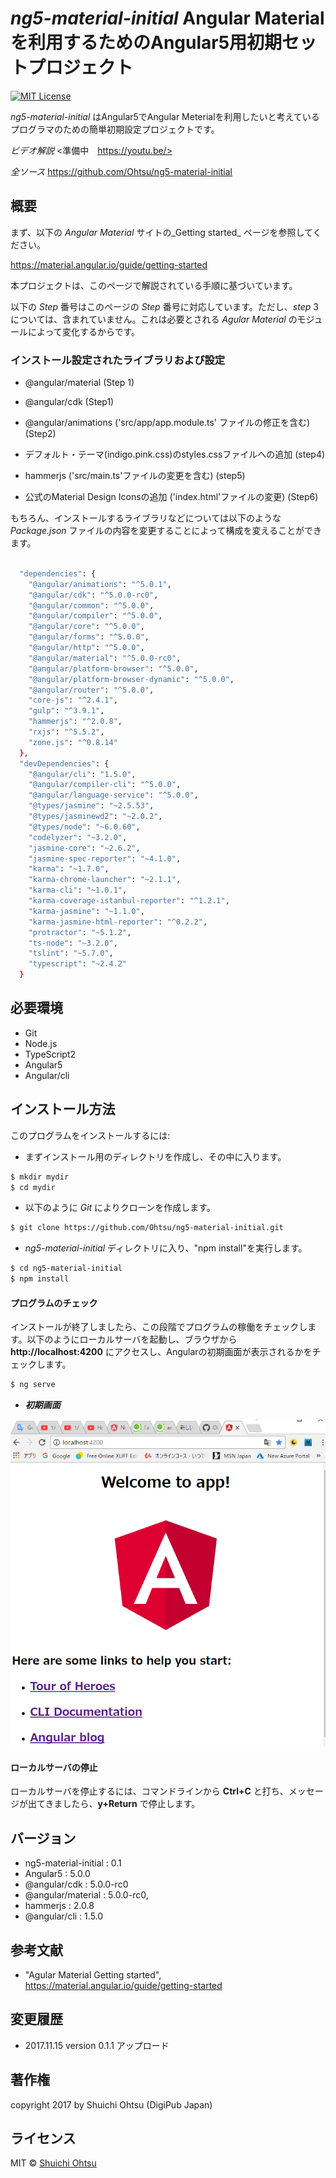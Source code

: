 
# _ng5-material-initial_ Angular Materialを利用するためのAngular5用初期セットプロジェクト
[![MIT License](http://img.shields.io/badge/license-MIT-blue.svg?style=flat)](LICENSE)


_ng5-material-initial_ はAngular5でAngular Meterialを利用したいと考えているプログラマのための簡単初期設定プロジェクトです。

_ビデオ解説_
<準備中　https://youtu.be/>

_全ソース_
<https://github.com/Ohtsu/ng5-material-initial>

## 概要 
    
まず、以下の _Angular Material_ サイトの_Getting started_ ページを参照してください。 
    
<https://material.angular.io/guide/getting-started>
 
本プロジェクトは、このページで解説されている手順に基づいています。 

以下の _Step_ 番号はこのページの _Step_ 番号に対応しています。ただし、_step_ 3については、含まれていません。これは必要とされる _Agular Material_ のモジュールによって変化するからです。

### インストール設定されたライブラリおよび設定 

   - @angular/material (Step 1)

   - @angular/cdk (Step1)

   - @angular/animations ('src/app/app.module.ts' ファイルの修正を含む) (Step2)

   - デフォルト・テーマ(indigo.pink.css)のstyles.cssファイルへの追加 (step4)

   - hammerjs ('src/main.ts'ファイルの変更を含む) (step5)

   - 公式のMaterial Design Iconsの追加 ('index.html'ファイルの変更) (Step6) 


 もちろん、インストールするライブラリなどについては以下のような _Package.json_ ファイルの内容を変更することによって構成を変えることができます。

```bash

  "dependencies": {
    "@angular/animations": "^5.0.1",
    "@angular/cdk": "^5.0.0-rc0",
    "@angular/common": "^5.0.0",
    "@angular/compiler": "^5.0.0",
    "@angular/core": "^5.0.0",
    "@angular/forms": "^5.0.0",
    "@angular/http": "^5.0.0",
    "@angular/material": "^5.0.0-rc0",
    "@angular/platform-browser": "^5.0.0",
    "@angular/platform-browser-dynamic": "^5.0.0",
    "@angular/router": "^5.0.0",
    "core-js": "^2.4.1",
    "gulp": "^3.9.1",
    "hammerjs": "^2.0.8",
    "rxjs": "^5.5.2",
    "zone.js": "^0.8.14"
  },
  "devDependencies": {
    "@angular/cli": "1.5.0",
    "@angular/compiler-cli": "^5.0.0",
    "@angular/language-service": "^5.0.0",
    "@types/jasmine": "~2.5.53",
    "@types/jasminewd2": "~2.0.2",
    "@types/node": "~6.0.60",
    "codelyzer": "~3.2.0",
    "jasmine-core": "~2.6.2",
    "jasmine-spec-reporter": "~4.1.0",
    "karma": "~1.7.0",
    "karma-chrome-launcher": "~2.1.1",
    "karma-cli": "~1.0.1",
    "karma-coverage-istanbul-reporter": "^1.2.1",
    "karma-jasmine": "~1.1.0",
    "karma-jasmine-html-reporter": "^0.2.2",
    "protractor": "~5.1.2",
    "ts-node": "~3.2.0",
    "tslint": "~5.7.0",
    "typescript": "~2.4.2"
  }


```

## 必要環境

   - Git
   - Node.js
   - TypeScript2
   - Angular5
   - Angular/cli



## インストール方法

このプログラムをインストールするには:

   - まずインストール用のディレクトリを作成し、その中に入ります。

```bash
$ mkdir mydir
$ cd mydir
```
   - 以下のように _Git_ によりクローンを作成します。

```bash
$ git clone https://github.com/Ohtsu/ng5-material-initial.git
```

   -  _ng5-material-initial_ ディレクトリに入り、"npm install"を実行します。

```bash
$ cd ng5-material-initial
$ npm install 
```


#### プログラムのチェック

インストールが終了しましたら、この段階でプログラムの稼働をチェックします。以下のようにローカルサーバを起動し、ブラウザから **http://localhost:4200** にアクセスし、Angularの初期画面が表示されるかをチェックします。


```bash
$ ng serve
```

  - ***初期画面*** 

  <img src="https://raw.githubusercontent.com/Ohtsu/images/master/ng5-i18n-demo/ng5-i18n-demo_en-page_01.png" width= "640" >


#### ローカルサーバの停止

ローカルサーバを停止するには、コマンドラインから **Ctrl+C** と打ち、メッセージが出てきましたら、**y+Return** で停止します。




## バージョン

   - ng5-material-initial : 0.1
   - Angular5     : 5.0.0
   - @angular/cdk : 5.0.0-rc0
   - @angular/material : 5.0.0-rc0,
   - hammerjs : 2.0.8
   - @angular/cli : 1.5.0



## 参考文献

- "Agular Material Getting started",
<https://material.angular.io/guide/getting-started>



## 変更履歴

 - 2017.11.15  version 0.1.1 アップロード


## 著作権

copyright 2017 by Shuichi Ohtsu (DigiPub Japan)


## ライセンス

MIT © [Shuichi Ohtsu](ohtsu@digipub-net.com)
